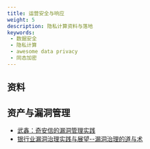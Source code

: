```yaml
---
title: 运营安全与响应
weight: 5
description: 隐私计算资料与落地
keywords:
 - 数据安全
 - 隐私计算
 - awesome data privacy
 - 同态加密
---
```



## 资料

## 资产与漏洞管理
- [武鑫：奇安信的漏洞管理实践](https://mp.weixin.qq.com/s/IwR3MR9AsMezEAE95QiuBA)
- [银行业漏洞治理实践与展望--漏洞治理的道与术](https://mp.weixin.qq.com/s/VgqTeRjsgQYiZSwz7soH1g)

